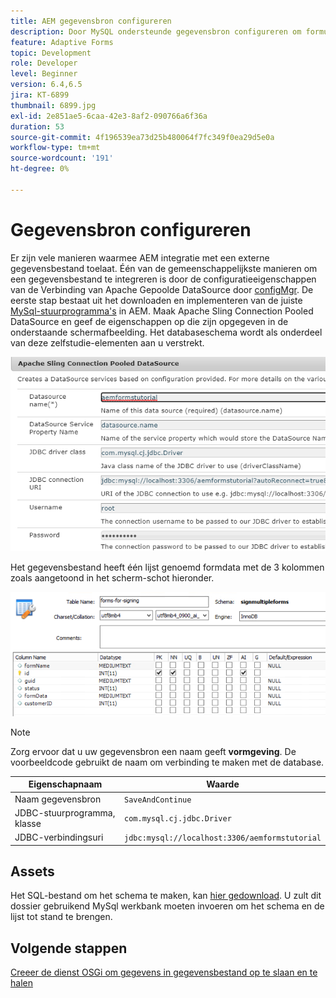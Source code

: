```yaml
---
title: AEM gegevensbron configureren
description: Door MySQL ondersteunde gegevensbron configureren om formuliergegevens op te slaan en op te halen
feature: Adaptive Forms
topic: Development
role: Developer
level: Beginner
version: 6.4,6.5
jira: KT-6899
thumbnail: 6899.jpg
exl-id: 2e851ae5-6caa-42e3-8af2-090766a6f36a
duration: 53
source-git-commit: 4f196539ea73d25b480064f7fc349f0ea29d5e0a
workflow-type: tm+mt
source-wordcount: '191'
ht-degree: 0%

---
```


# Gegevensbron configureren

Er zijn vele manieren waarmee AEM integratie met een externe gegevensbestand toelaat. Één van de gemeenschappelijkste manieren om een gegevensbestand te integreren is door de configuratieeigenschappen van de Verbinding van Apache Gepoolde DataSource door [configMgr](http://localhost:4502/system/console/configMgr).
De eerste stap bestaat uit het downloaden en implementeren van de juiste [MySql-stuurprogramma&#39;s](https://mvnrepository.com/artifact/mysql/mysql-connector-java) in AEM.
Maak Apache Sling Connection Pooled DataSource en geef de eigenschappen op die zijn opgegeven in de onderstaande schermafbeelding. Het databaseschema wordt als onderdeel van deze zelfstudie-elementen aan u verstrekt.

![gegevensbron](assets/data-source.PNG)

Het gegevensbestand heeft één lijst genoemd formdata met de 3 kolommen zoals aangetoond in het scherm-schot hieronder.

![gegevensbank](assets/data-base.PNG)


>[!NOTE]
>Zorg ervoor dat u uw gegevensbron een naam geeft **vormgeving**. De voorbeeldcode gebruikt de naam om verbinding te maken met de database.

| Eigenschapnaam | Waarde |
| ------------------------|--------------------------------------- |
| Naam gegevensbron | `SaveAndContinue` |
| JDBC-stuurprogramma, klasse | `com.mysql.cj.jdbc.Driver` |
| JDBC-verbindingsuri | `jdbc:mysql://localhost:3306/aemformstutorial` |

## Assets

Het SQL-bestand om het schema te maken, kan [hier gedownload](assets/sign-multiple-forms.sql). U zult dit dossier gebruikend MySql werkbank moeten invoeren om het schema en de lijst tot stand te brengen.

## Volgende stappen

[Creeer de dienst OSGi om gegevens in gegevensbestand op te slaan en te halen](./create-osgi-service.md)
